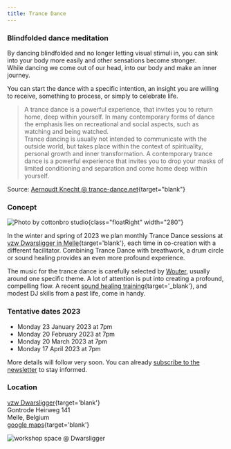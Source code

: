 ```yaml
---
title: Trance Dance
---
```


### Blindfolded dance meditation

By dancing blindfolded and no longer letting visual stimuli in, you can sink into your body more easily and other sensations become stronger.<br>
While dancing we come out of our head, into our body and make an inner journey.<br>

You can start the dance with a specific intention, an insight you are willing to receive, something to process, or simply to celebrate life.

> A trance dance is a powerful experience, that invites you to return home, deep within yourself. In many contemporary forms of dance the emphasis lies on recreational and social aspects, such as watching and being watched.<br>Trance dancing is usually not intended to communicate with the outside world, but takes place within the context of spirituality, personal growth and inner transformation. A contemporary trance dance is a powerful experience that invites you to drop your masks of limited conditioning and separation and come home deep within yourself.

Source: [Aernoudt Knecht @ trance-dance.net](https://trance-dance.net/what-is-trance-dance/){target="blank"}

### Concept

![Photo by cottonbro studio](/images/trancedance/pexels-cottonbro-studio-10556674-flipped.jpg){class="floatRight" width="280"}

In the winter and spring of 2023 we plan monthly Trance Dance sessions at [vzw Dwarsligger in Melle](https://www.dwarsligger33.com/){target='blank'}, each time in co-creation with a different facilitator.
Combining Trance Dance with breathwork, a drum circle or sound healing provides an even more profound experience.

The music for the trance dance is carefully selected by [Wouter](/about), usually around one specific theme. A lot of attention is put into creating a profound, compelling flow.
A recent [sound healing training](https://www.akasharetreatcenter.com/soundhealing-training){target='_blank'}, and modest DJ skills from a past life, come in handy.

### Tentative dates 2023

  * Monday 23 January 2023 at 7pm
  * Monday 20 February 2023 at 7pm
  * Monday 20 March 2023 at 7pm
  * Monday 17 April 2023 at 7pm

More details will follow very soon. You can already [subscribe to the newsletter](/newsletter) to stay informed.

### Location
[vzw Dwarsligger](https://www.dwarsligger33.com/){target='blank'}<br>
Gontrode Heirweg 141<br>
Melle, Belgium<br>
[google maps](https://goo.gl/maps/MnNE7r2AvZPsRXsK9){target='blank'}

![workshop space @ Dwarsligger](/images/trancedance/dwarsligger.jpg)